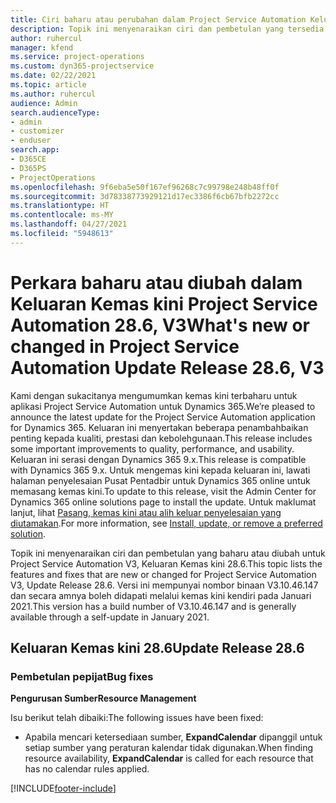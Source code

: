 ```yaml
---
title: Ciri baharu atau perubahan dalam Project Service Automation Keluaran Kemas Kini 28.6 Hotfix, V3
description: Topik ini menyenaraikan ciri dan pembetulan yang tersedia dalam Project Service Automation Keluaran Kemas kini 28.6 Hotfix, V3.
author: ruhercul
manager: kfend
ms.service: project-operations
ms.custom: dyn365-projectservice
ms.date: 02/22/2021
ms.topic: article
ms.author: ruhercul
audience: Admin
search.audienceType:
- admin
- customizer
- enduser
search.app:
- D365CE
- D365PS
- ProjectOperations
ms.openlocfilehash: 9f6eba5e50f167ef96268c7c99798e248b48ff0f
ms.sourcegitcommit: 3d78338773929121d17ec3386f6cb67bfb2272cc
ms.translationtype: HT
ms.contentlocale: ms-MY
ms.lasthandoff: 04/27/2021
ms.locfileid: "5948613"
---
```

# <a name="whats-new-or-changed-in-project-service-automation-update-release-286-v3"></a><span data-ttu-id="1852d-103">Perkara baharu atau diubah dalam Keluaran Kemas kini Project Service Automation 28.6, V3</span><span class="sxs-lookup"><span data-stu-id="1852d-103">What's new or changed in Project Service Automation Update Release 28.6, V3</span></span>

<span data-ttu-id="1852d-104">Kami dengan sukacitanya mengumumkan kemas kini terbaharu untuk aplikasi Project Service Automation untuk Dynamics 365.</span><span class="sxs-lookup"><span data-stu-id="1852d-104">We’re pleased to announce the latest update for the Project Service Automation application for Dynamics 365.</span></span> <span data-ttu-id="1852d-105">Keluaran ini menyertakan beberapa penambahbaikan penting kepada kualiti, prestasi dan kebolehgunaan.</span><span class="sxs-lookup"><span data-stu-id="1852d-105">This release includes some important improvements to quality, performance, and usability.</span></span> <span data-ttu-id="1852d-106">Keluaran ini serasi dengan Dynamics 365 9.x.</span><span class="sxs-lookup"><span data-stu-id="1852d-106">This release is compatible with Dynamics 365 9.x.</span></span> <span data-ttu-id="1852d-107">Untuk mengemas kini kepada keluaran ini, lawati halaman penyelesaian Pusat Pentadbir untuk Dynamics 365 online untuk memasang kemas kini.</span><span class="sxs-lookup"><span data-stu-id="1852d-107">To update to this release, visit the Admin Center for Dynamics 365 online solutions page to install the update.</span></span> <span data-ttu-id="1852d-108">Untuk maklumat lanjut, lihat [Pasang, kemas kini atau alih keluar penyelesaian yang diutamakan](/power-platform/admin/install-remove-preferred-solution).</span><span class="sxs-lookup"><span data-stu-id="1852d-108">For more information, see [Install, update, or remove a preferred solution](/power-platform/admin/install-remove-preferred-solution).</span></span>

<span data-ttu-id="1852d-109">Topik ini menyenaraikan ciri dan pembetulan yang baharu atau diubah untuk Project Service Automation V3, Keluaran Kemas kini 28.6.</span><span class="sxs-lookup"><span data-stu-id="1852d-109">This topic lists the features and fixes that are new or changed for Project Service Automation V3, Update Release 28.6.</span></span> <span data-ttu-id="1852d-110">Versi ini mempunyai nombor binaan V3.10.46.147 dan secara amnya boleh didapati melalui kemas kini kendiri pada Januari 2021.</span><span class="sxs-lookup"><span data-stu-id="1852d-110">This version has a build number of V3.10.46.147 and is generally available through a self-update in January 2021.</span></span>

## <a name="update-release-286"></a><span data-ttu-id="1852d-111">Keluaran Kemas kini 28.6</span><span class="sxs-lookup"><span data-stu-id="1852d-111">Update Release 28.6</span></span>

### <a name="bug-fixes"></a><span data-ttu-id="1852d-112">Pembetulan pepijat</span><span class="sxs-lookup"><span data-stu-id="1852d-112">Bug fixes</span></span>


<span data-ttu-id="1852d-113">**Pengurusan Sumber**</span><span class="sxs-lookup"><span data-stu-id="1852d-113">**Resource Management**</span></span>

<span data-ttu-id="1852d-114">Isu berikut telah dibaiki:</span><span class="sxs-lookup"><span data-stu-id="1852d-114">The following issues have been fixed:</span></span>

- <span data-ttu-id="1852d-115">Apabila mencari ketersediaan sumber, **ExpandCalendar** dipanggil untuk setiap sumber yang peraturan kalendar tidak digunakan.</span><span class="sxs-lookup"><span data-stu-id="1852d-115">When finding resource availability, **ExpandCalendar** is called for each resource that has no calendar rules applied.</span></span>


[!INCLUDE[footer-include](../includes/footer-banner.md)]